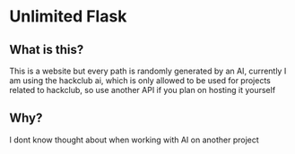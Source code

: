 # Unlimited Flask

## What is this?
This is a website but every path is randomly generated by an AI, currently I am using the hackclub ai, which is only allowed to be used for projects related to hackclub, so use another API if you plan on hosting it yourself

## Why?
I dont know thought about when working with AI on another project
